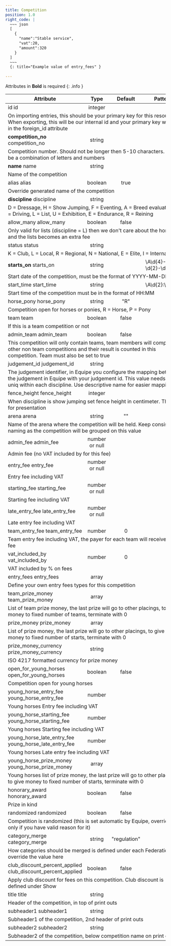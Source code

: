 ```yaml
---
title: Competition
position: 1.0
right_code: |
  ~~~ json
  [
    {
      "name":"Stable service",
      "vat":20,
      "amount":320
    }
  ]
  ~~~
  {: title="Example value of entry_fees" }
  
---
```

Attributes in **Bold** is required
{: .info }
<table>
<thead>
<th>Attribute</th>
<th style="text-align: center">Type</th>
<th style="text-align: center">Default</th>
<th style="text-align: center">Pattern</th>
</thead>
<tbody>
<tr>
<td id="competition_id">
id
<span class="searchable">id</span></td>
<td style="text-align: center">integer</td>
<td style="text-align: center"></td>
<td></td>
</tr>
<tr>
<td colspan="5">On importing entries, this should be your primary key for this resource. When exporting, this will be our internal id and your primary key will be in the foreign_id attribute</td>
</tr>
<tr>
<td id="competition_competition_no">
<strong>competition_<wbr>no</strong>
<span class="searchable">competition_no</span></td>
<td style="text-align: center">string</td>
<td style="text-align: center"></td>
<td></td>
</tr>
<tr>
<td colspan="5">Competition number. Should not be longer then 5-10 characters. Can be a combination of letters and numbers</td>
</tr>
<tr>
<td id="competition_name">
<strong>name</strong>
<span class="searchable">name</span></td>
<td style="text-align: center">string</td>
<td style="text-align: center"></td>
<td></td>
</tr>
<tr>
<td colspan="5">Name of the competition</td>
</tr>
<tr>
<td id="competition_alias">
alias
<span class="searchable">alias</span></td>
<td style="text-align: center">boolean</td>
<td style="text-align: center">true</td>
<td></td>
</tr>
<tr>
<td colspan="5">Override generated name of the competition</td>
</tr>
<tr>
<td id="competition_discipline">
<strong>discipline</strong>
<span class="searchable">discipline</span></td>
<td style="text-align: center">string</td>
<td style="text-align: center"></td>
<td></td>
</tr>
<tr>
<td colspan="5">D = Dressage, H = Show Jumping, F = Eventing, A = Breed evaluation, K = Driving, L = List, U = Exhibition, E = Endurance, R = Reining</td>
</tr>
<tr>
<td id="competition_allow_many">
allow_<wbr>many
<span class="searchable">allow_many</span></td>
<td style="text-align: center">boolean</td>
<td style="text-align: center">false</td>
<td></td>
</tr>
<tr>
<td colspan="5">Only valid for lists (discipline = L) then we don't care about the horse and the lists becomes an extra fee</td>
</tr>
<tr>
<td id="competition_status">
status
<span class="searchable">status</span></td>
<td style="text-align: center">string</td>
<td style="text-align: center"></td>
<td></td>
</tr>
<tr>
<td colspan="5">K = Club, L = Local, R = Regional, N = National, E = Elite, I = International</td>
</tr>
<tr>
<td id="competition_starts_on">
<strong>starts_<wbr>on</strong>
<span class="searchable">starts_on</span></td>
<td style="text-align: center">string</td>
<td style="text-align: center"></td>
<td>\A\d{4}-\d{2}-\d{2}\z</td>
</tr>
<tr>
<td colspan="5">Start date of the competition, must be the format of YYYY-MM-DD</td>
</tr>
<tr>
<td id="competition_start_time">
start_<wbr>time
<span class="searchable">start_time</span></td>
<td style="text-align: center">string</td>
<td style="text-align: center"></td>
<td>\A\d{2}:\d{2}\z</td>
</tr>
<tr>
<td colspan="5">Start time of the competition must be in the format of HH:MM</td>
</tr>
<tr>
<td id="competition_horse_pony">
horse_<wbr>pony
<span class="searchable">horse_pony</span></td>
<td style="text-align: center">string</td>
<td style="text-align: center">"R"</td>
<td></td>
</tr>
<tr>
<td colspan="5">Competition open for horses or ponies, R = Horse, P = Pony</td>
</tr>
<tr>
<td id="competition_team">
team
<span class="searchable">team</span></td>
<td style="text-align: center">boolean</td>
<td style="text-align: center">false</td>
<td></td>
</tr>
<tr>
<td colspan="5">If this is a team competition or not</td>
</tr>
<tr>
<td id="competition_admin_team">
admin_<wbr>team
<span class="searchable">admin_team</span></td>
<td style="text-align: center">boolean</td>
<td style="text-align: center">false</td>
<td></td>
</tr>
<tr>
<td colspan="5">This competition will only contain teams, team members will compete in other non team competitions and their result is counted in this competition. Team must also be set to true</td>
</tr>
<tr>
<td id="competition_judgement_id">
judgement_<wbr>id
<span class="searchable">judgement_id</span></td>
<td style="text-align: center">string</td>
<td style="text-align: center"></td>
<td></td>
</tr>
<tr>
<td colspan="5">The judgement identifier, in Equipe you configure the mapping between the judgement in Equipe with your judgement id. This value needs to be uniq within each discipline. Use descriptive name for easier mapping</td>
</tr>
<tr>
<td id="competition_fence_height">
fence_<wbr>height
<span class="searchable">fence_height</span></td>
<td style="text-align: center">integer</td>
<td style="text-align: center"></td>
<td></td>
</tr>
<tr>
<td colspan="5">When discipline is show jumping set fence height in centimeter. This is for presentation</td>
</tr>
<tr>
<td id="competition_arena">
arena
<span class="searchable">arena</span></td>
<td style="text-align: center">string</td>
<td style="text-align: center">""</td>
<td></td>
</tr>
<tr>
<td colspan="5">Name of the arena where the competition will be held. Keep consistant naming as the competition will be grouped on this value</td>
</tr>
<tr>
<td id="competition_admin_fee">
admin_<wbr>fee
<span class="searchable">admin_fee</span></td>
<td style="text-align: center">number or null</td>
<td style="text-align: center"></td>
<td></td>
</tr>
<tr>
<td colspan="5">Admin fee (no VAT included by for this fee)</td>
</tr>
<tr>
<td id="competition_entry_fee">
entry_<wbr>fee
<span class="searchable">entry_fee</span></td>
<td style="text-align: center">number or null</td>
<td style="text-align: center"></td>
<td></td>
</tr>
<tr>
<td colspan="5">Entry fee including VAT</td>
</tr>
<tr>
<td id="competition_starting_fee">
starting_<wbr>fee
<span class="searchable">starting_fee</span></td>
<td style="text-align: center">number or null</td>
<td style="text-align: center"></td>
<td></td>
</tr>
<tr>
<td colspan="5">Starting fee including VAT</td>
</tr>
<tr>
<td id="competition_late_entry_fee">
late_<wbr>entry_<wbr>fee
<span class="searchable">late_entry_fee</span></td>
<td style="text-align: center">number or null</td>
<td style="text-align: center"></td>
<td></td>
</tr>
<tr>
<td colspan="5">Late entry fee including VAT</td>
</tr>
<tr>
<td id="competition_team_entry_fee">
team_<wbr>entry_<wbr>fee
<span class="searchable">team_entry_fee</span></td>
<td style="text-align: center">number</td>
<td style="text-align: center">0</td>
<td></td>
</tr>
<tr>
<td colspan="5">Team entry fee including VAT, the payer for each team will receive this fee</td>
</tr>
<tr>
<td id="competition_vat_included_by">
vat_<wbr>included_<wbr>by
<span class="searchable">vat_included_by</span></td>
<td style="text-align: center">number</td>
<td style="text-align: center">0</td>
<td></td>
</tr>
<tr>
<td colspan="5">VAT included by % on fees</td>
</tr>
<tr>
<td id="competition_entry_fees">
entry_<wbr>fees
<span class="searchable">entry_fees</span></td>
<td style="text-align: center">array</td>
<td style="text-align: center"></td>
<td></td>
</tr>
<tr>
<td colspan="5">Define your own entry fees types for this competition</td>
</tr>
<tr>
<td id="competition_team_prize_money">
team_<wbr>prize_<wbr>money
<span class="searchable">team_prize_money</span></td>
<td style="text-align: center">array</td>
<td style="text-align: center"></td>
<td></td>
</tr>
<tr>
<td colspan="5">List of team prize money, the last prize will go to other placings, to give money to fixed number of teams, terminate with 0</td>
</tr>
<tr>
<td id="competition_prize_money">
prize_<wbr>money
<span class="searchable">prize_money</span></td>
<td style="text-align: center">array</td>
<td style="text-align: center"></td>
<td></td>
</tr>
<tr>
<td colspan="5">List of prize money, the last prize will go to other placings, to give money to fixed number of starts, terminate with 0</td>
</tr>
<tr>
<td id="competition_prize_money_currency">
prize_<wbr>money_<wbr>currency
<span class="searchable">prize_money_currency</span></td>
<td style="text-align: center">string</td>
<td style="text-align: center"></td>
<td></td>
</tr>
<tr>
<td colspan="5">ISO 4217 formatted currency for prize money</td>
</tr>
<tr>
<td id="competition_open_for_young_horses">
open_<wbr>for_<wbr>young_<wbr>horses
<span class="searchable">open_for_young_horses</span></td>
<td style="text-align: center">boolean</td>
<td style="text-align: center">false</td>
<td></td>
</tr>
<tr>
<td colspan="5">Competition open for young horses</td>
</tr>
<tr>
<td id="competition_young_horse_entry_fee">
young_<wbr>horse_<wbr>entry_<wbr>fee
<span class="searchable">young_horse_entry_fee</span></td>
<td style="text-align: center">number</td>
<td style="text-align: center"></td>
<td></td>
</tr>
<tr>
<td colspan="5">Young horses Entry fee including VAT</td>
</tr>
<tr>
<td id="competition_young_horse_starting_fee">
young_<wbr>horse_<wbr>starting_<wbr>fee
<span class="searchable">young_horse_starting_fee</span></td>
<td style="text-align: center">number</td>
<td style="text-align: center"></td>
<td></td>
</tr>
<tr>
<td colspan="5">Young horses Starting fee including VAT</td>
</tr>
<tr>
<td id="competition_young_horse_late_entry_fee">
young_<wbr>horse_<wbr>late_<wbr>entry_<wbr>fee
<span class="searchable">young_horse_late_entry_fee</span></td>
<td style="text-align: center">number</td>
<td style="text-align: center"></td>
<td></td>
</tr>
<tr>
<td colspan="5">Young horses Late entry fee including VAT</td>
</tr>
<tr>
<td id="competition_young_horse_prize_money">
young_<wbr>horse_<wbr>prize_<wbr>money
<span class="searchable">young_horse_prize_money</span></td>
<td style="text-align: center">array</td>
<td style="text-align: center"></td>
<td></td>
</tr>
<tr>
<td colspan="5">Young horses list of prize money, the last prize will go to other placings, to give money to fixed number of starts, terminate with 0</td>
</tr>
<tr>
<td id="competition_honorary_award">
honorary_<wbr>award
<span class="searchable">honorary_award</span></td>
<td style="text-align: center">boolean</td>
<td style="text-align: center">false</td>
<td></td>
</tr>
<tr>
<td colspan="5">Prize in kind</td>
</tr>
<tr>
<td id="competition_randomized">
randomized
<span class="searchable">randomized</span></td>
<td style="text-align: center">boolean</td>
<td style="text-align: center">false</td>
<td></td>
</tr>
<tr>
<td colspan="5">Competition is randomized (this is set automatic by Equipe, override only if you have valid reason for it)</td>
</tr>
<tr>
<td id="competition_category_merge">
category_<wbr>merge
<span class="searchable">category_merge</span></td>
<td style="text-align: center">string</td>
<td style="text-align: center">"regulation"</td>
<td></td>
</tr>
<tr>
<td colspan="5">How categories should be merged is defined under each Federation, override the value here</td>
</tr>
<tr>
<td id="competition_club_discount_percent_applied">
club_<wbr>discount_<wbr>percent_<wbr>applied
<span class="searchable">club_discount_percent_applied</span></td>
<td style="text-align: center">boolean</td>
<td style="text-align: center">false</td>
<td></td>
</tr>
<tr>
<td colspan="5">Apply club discount for fees on this competition. Club discount is defined under Show</td>
</tr>
<tr>
<td id="competition_title">
title
<span class="searchable">title</span></td>
<td style="text-align: center">string</td>
<td style="text-align: center"></td>
<td></td>
</tr>
<tr>
<td colspan="5">Header of the competition, in top of print outs</td>
</tr>
<tr>
<td id="competition_subheader1">
subheader1
<span class="searchable">subheader1</span></td>
<td style="text-align: center">string</td>
<td style="text-align: center"></td>
<td></td>
</tr>
<tr>
<td colspan="5">Subheader1 of the competition, 2nd header of print outs</td>
</tr>
<tr>
<td id="competition_subheader2">
subheader2
<span class="searchable">subheader2</span></td>
<td style="text-align: center">string</td>
<td style="text-align: center"></td>
<td></td>
</tr>
<tr>
<td colspan="5">Subheader2 of the competition, below competition name on print outs</td>
</tr>
</tbody>
</table>